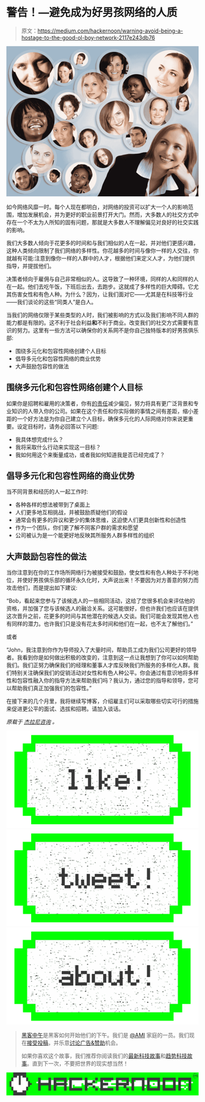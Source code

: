 # 警告！—避免成为好男孩网络的人质

> 原文：<https://medium.com/hackernoon/warning-avoid-being-a-hostage-to-the-good-ol-boy-network-2117e243db76>

![](img/3f63b7a16f48b16d253a6b5f3a273b52.png)

如今网络风靡一时。每个人现在都明白，对网络的投资可以扩大一个人的影响范围，增加发展机会，并为更好的职业前景打开大门。然而，大多数人的社交方式中存在一个不太为人所知的固有问题，那就是大多数人不理解偏见对良好的社交实践的影响。

我们大多数人倾向于花更多的时间和与我们相似的人在一起，并对他们更感兴趣，这种人类倾向限制了我们网络的多样性。你花越多的时间与像你一样的人交往，你就越有可能:注意到像你一样的人群中的人才，根据他们来定义人才，为他们提供指导，并提拔他们。

决策者倾向于雇佣与自己非常相似的人。这导致了一种环境，同样的人和同样的人在一起。他们去吃午饭，下班后出去，去跑步。这就成了多样性的巨大障碍。它尤其伤害女性和有色人种。为什么？因为，让我们面对它——尤其是在科技等行业——我们谈论的这些“同类人”是白人。

当我们的网络仅限于某些类型的人时，我们被影响的方式以及我们影响不同人群的能力都是有限的。这不利于社会利益**和**不利于商业。改变我们的社交方式需要有意识的努力。这里有一些方法可以确保你的关系网不是你自己独特版本的好男孩俱乐部:

*   围绕多元化和包容性网络创建个人目标
*   倡导多元化和包容性网络的商业优势
*   大声鼓励包容性的做法

## 围绕多元化和包容性网络创建个人目标

如果你是招聘和雇用的决策者，你有[的责任](http://jelaniaustin.com/fair-recruiting-you-have-a-responsibility-to-take-these-steps)减少偏见，努力将具有更广泛背景和专业知识的人带入你的公司。如果在这个责任和你实际做的事情之间有差距，缩小差距的一个好方法是为你自己建立个人目标，确保多元化的人际网络对你来说更重要。设定目标时，请务必回答以下问题:

*   我具体想完成什么？
*   我将采取什么行动来实现这一目标？
*   我如何用这个来衡量成功，或者我如何知道我是否已经完成了？

## 倡导多元化和包容性网络的商业优势

当不同背景和经历的人一起工作时:

*   各种各样的想法被带到了桌面上
*   人们更多地互相挑战，并被鼓励质疑他们的假设
*   通常会有更多的异议和更少的集体思维，这迫使人们更具创新性和创造性
*   作为一个团队，你们更了解不同客户群的需求和愿望
*   公司被认为是一个能更好地反映其所服务人群多样性的组织

## 大声鼓励包容性的做法

当你注意到在你的工作场所网络行为被接受和鼓励，使女性和有色人种处于不利地位，并使好男孩俱乐部的循环永久化时，大声说出来！不要因为对方善意的努力而攻击他们，而是提出如下建议:

“Bob，看起来您参与了该候选人的一些相同活动，这给了您很多机会来评估他的资格，并加强了您与该候选人的融洽关系。这可能很好，但也许我们也应该在提供这次晋升之前，花更多的时间与其他潜在的候选人交谈。我们可能会发现其他人也有同样的潜力。也许我们只是没有花太多时间和他们在一起，也不太了解他们。”

或者

“John，我注意到你作为导师投入了大量时间，帮助员工成为我们公司更好的领导者。我看到你是如何做出积极的改变的，注意到这一点让我想到了你可以如何帮助我们。我们正努力确保我们的经理和董事人才库反映我们所服务的多样化人群。我们特别关注确保我们的促销活动对女性和有色人种公平。你会通过有意识地将多样性和包容性融入你的指导方法来帮助我们吗？我认为，通过您的指导和领导，您可以帮助我们真正加强我们的包容性。”

在接下来的几个月里，我将继续写博客，介绍雇主们可以采取哪些切实可行的措施来促进更公平的面试、选拔和招聘。请加入谈话。

*原载于* [*杰拉尼咨询*](http://jelaniaustin.com/warning-avoid-being-a-hostage-the-good-ol-boy-network) *。*

[![](img/50ef4044ecd4e250b5d50f368b775d38.png)](http://bit.ly/HackernoonFB)[![](img/979d9a46439d5aebbdcdca574e21dc81.png)](https://goo.gl/k7XYbx)[![](img/2930ba6bd2c12218fdbbf7e02c8746ff.png)](https://goo.gl/4ofytp)

> [黑客中午](http://bit.ly/Hackernoon)是黑客如何开始他们的下午。我们是 [@AMI](http://bit.ly/atAMIatAMI) 家庭的一员。我们现在[接受投稿](http://bit.ly/hackernoonsubmission)，并乐意[讨论广告&赞助](mailto:partners@amipublications.com)机会。
> 
> 如果你喜欢这个故事，我们推荐你阅读我们的[最新科技故事](http://bit.ly/hackernoonlatestt)和[趋势科技故事](https://hackernoon.com/trending)。直到下一次，不要把世界的现实想当然！

[![](img/be0ca55ba73a573dce11effb2ee80d56.png)](https://goo.gl/Ahtev1)